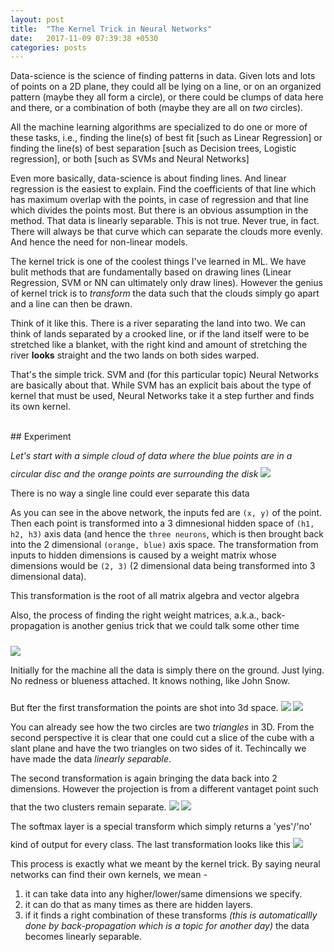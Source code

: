 ```yaml
---
layout: post
title:  "The Kernel Trick in Neural Networks"
date:   2017-11-09 07:39:38 +0530
categories: posts
---
```


Data-science is the science of finding patterns in data. Given lots and lots of points on a 2D plane, they could all be lying on a line, or on an organized pattern (maybe they all form a circle), or there could be clumps of data here and there, or a combination of both (maybe they are all on *two* circles). 

All the machine learning algorithms are specialized to do one or more of these tasks, i.e., finding the line(s) of best fit [such as Linear Regression] or finding the line(s) of best separation [such as Decision trees, Logistic regression], or both [such as SVMs and Neural Networks]

Even more basically, data-science is about finding lines. And linear regression is the easiest to explain. Find the coefficients of that line which has maximum overlap with the points, in case of regression and that line which divides the points most. But there is an obvious assumption in the method. That data is linearly separable. This is not true. Never true, in fact. There will always be that curve which can separate the clouds more evenly. And hence the need for non-linear models. 

The kernel trick is one of the coolest things I've learned in ML. We have bulit methods that are fundamentally based on drawing lines (Linear Regression, SVM or NN can ultimately only draw lines). However the genius of kernel trick is to *transform* the data such that the clouds simply go apart and a line can then be drawn.

<p class="side-note">Think of it like this. There is a river separating the land into two. We can think of lands separated by a crooked line, or if the land itself were to be stretched like a blanket, with the right kind and amount of stretching the river <b>looks</b> straight and the two lands on both sides warped. </p>

That's the simple trick. SVM and (for this particular topic) Neural Networks are basically about that. While SVM has an explicit bais about the type of kernel that must be used, Neural Networks take it a step further and finds its own kernel.

<!--more-->
<br/>
## Experiment

*Let's start with a simple cloud of data where the blue points are in a circular disc and the orange points are surrounding the disk*
<img src="/assets/kerneltrick/0.png" style="margin-top: 10px"/>
<div class="caption">There is no way a single line could ever separate this data</div> 

As you can see in the above network, the inputs fed are `(x, y)` of the point. Then each point is transformed into a 3 dimnesional hidden space of `(h1, h2, h3)` axis data (and hence the `three neurons`, which is then brought back into the 2 dimensional `(orange, blue)` axis space. The transformation from inputs to hidden dimensions is caused by a weight matrix whose dimensions would be `(2, 3)` (2 dimensional data being transformed into 3 dimensional data). 
<p class="side-note">This transformation is the root of all matrix algebra and vector algebra</p>
<p class="side-note">Also, the process of finding the right weight matrices, a.k.a., back-propagation is another genius trick that we could talk some other time</p> 


<img src="/assets/kerneltrick/1.png" style="margin-top: 10px"/>
<p class="caption">Initially for the machine all the data is simply there on the ground. Just lying. No redness or blueness attached. It knows nothing, like John Snow.</p>
But fter the first transformation the points are shot into 3d space.
<img src="/assets/kerneltrick/2.png" style="margin-top: 10px"/>
<img src="/assets/kerneltrick/2.1.png"/>

You can already see how the two circles are two *triangles* in 3D. From the second perspective it is clear that one could cut a slice of the cube with a slant plane and have the two triangles on two sides of it. Techincally we have made the data *linearly separable*.

The second transformation is again bringing the data back into 2 dimensions. However the projection is from a different vantaget point such that the two clusters remain separate.
<img src="/assets/kerneltrick/3.png" style="margin-top: 10px"/>
<img src="/assets/kerneltrick/3.1.png"/>

The softmax layer is a special transform which simply returns a 'yes'/'no' kind of output for every class. The last transformation looks like this
<img src="/assets/kerneltrick/4.png" style="margin-top: 10px"/>

This process is exactly what we meant by the kernel trick. By saying neural networks can find their own kernels, we mean -
1. it can take data into any higher/lower/same dimensions we specify.
2. it can do that as many times as there are hidden layers.
3. if it finds a right combination of these transforms *(this is automaticallly done by back-propagation which is a topic for another day)* the data becomes linearly separable.
